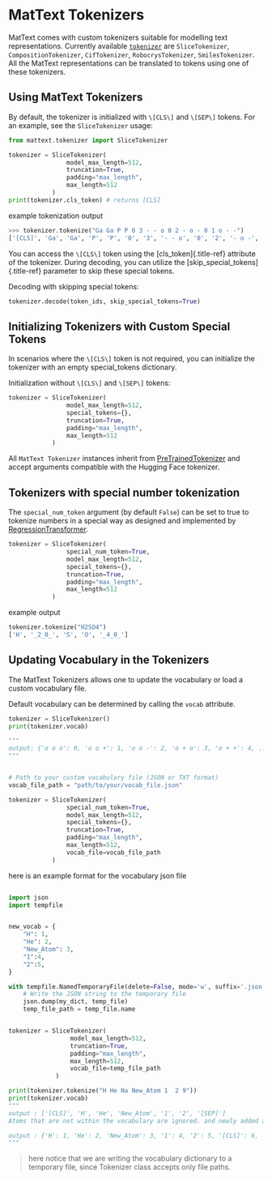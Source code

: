 # MatText Tokenizers

MatText comes with custom tokenizers suitable for modelling text representations.
Currently available [`tokenizer`](api.md#mattext.tokenizer) are `SliceTokenizer`, `CompositionTokenizer`, `CifTokenizer`, `RobocrysTokenizer`, `SmilesTokenizer`. All the MatText representations can be translated to tokens using one of these tokenizers.


## Using MatText Tokenizers

By default, the tokenizer is initialized with `\[CLS\]` and `\[SEP\]`
tokens. For an example, see the `SliceTokenizer` usage: 

``` python
from mattext.tokenizer import SliceTokenizer

tokenizer = SliceTokenizer(
                model_max_length=512, 
                truncation=True, 
                padding="max_length", 
                max_length=512
            )
print(tokenizer.cls_token) # returns [CLS]
```
example tokenization output
```python
>>> tokenizer.tokenize("Ga Ga P P 0 3 - - o 0 2 - o - 0 1 o - -")
['[CLS]', 'Ga', 'Ga', 'P', 'P', '0', '3', '- - o', '0', '2', '- o -', '0', '1', 'o - -', '[SEP]']
```

You can access the `\[CLS\]` token using the [cls_token]{.title-ref}
attribute of the tokenizer. During decoding, you can utilize the
[skip_special_tokens]{.title-ref} parameter to skip these special
tokens.

Decoding with skipping special tokens:

``` python
tokenizer.decode(token_ids, skip_special_tokens=True)
```


## Initializing Tokenizers with Custom Special Tokens

In scenarios where the `\[CLS\]` token is not required, you can initialize
the tokenizer with an empty special_tokens dictionary.

Initialization without `\[CLS\]` and `\[SEP\]` tokens:

``` python
tokenizer = SliceTokenizer(
                model_max_length=512, 
                special_tokens={}, 
                truncation=True,
                padding="max_length", 
                max_length=512
            )
```

All `MatText Tokenizer` instances inherit from
[PreTrainedTokenizer](https://huggingface.co/docs/transformers/v4.40.1/en/main_classes/tokenizer#transformers.PreTrainedTokenizer) and accept arguments compatible with the Hugging Face tokenizer.

## Tokenizers with special number tokenization

The `special_num_token` argument (by default `False`) can be
set to true to tokenize numbers in a special way as designed and
implemented by
[RegressionTransformer](https://www.nature.com/articles/s42256-023-00639-z).

``` python
tokenizer = SliceTokenizer(
                special_num_token=True,
                model_max_length=512, 
                special_tokens={}, 
                truncation=True,
                padding="max_length", 
                max_length=512
            )
```

example output
```python
tokenizer.tokenize("H2SO4")
['H', '_2_0_', 'S', 'O', '_4_0_']

```


## Updating Vocabulary in the Tokenizers

The MatText Tokenizers allows one to update the vocabulary or load a custom vocabulary file.

Default vocabulary can be determined by calling the `vocab` attribute.

``` python
tokenizer = SliceTokenizer()
print(tokenizer.vocab)

"""
output: {'o o o': 0, 'o o +': 1, 'o o -': 2, 'o + o': 3, 'o + +': 4, ....
"""
```

``` python

# Path to your custom vocabulary file (JSON or TXT format)
vocab_file_path = "path/to/your/vocab_file.json"

tokenizer = SliceTokenizer(
                special_num_token=True,
                model_max_length=512, 
                special_tokens={}, 
                truncation=True,
                padding="max_length", 
                max_length=512,
                vocab_file=vocab_file_path
            )
```

here is an example format for the vocabulary json file

``` python

import json
import tempfile


new_vocab = {
    "H": 1,
    "He": 2,
    "New_Atom": 3,
    "1":4,
    "2":5,
}

with tempfile.NamedTemporaryFile(delete=False, mode='w', suffix='.json') as temp_file:
    # Write the JSON string to the temporary file
    json.dump(my_dict, temp_file)
    temp_file_path = temp_file.name


tokenizer = SliceTokenizer(
                 model_max_length=512,
                 truncation=True,
                 padding="max_length",
                 max_length=512,
                 vocab_file=temp_file_path
             )

print(tokenizer.tokenize("H He Na New_Atom 1  2 9"))
print(tokenizer.vocab)
"""
output : ['[CLS]', 'H', 'He', 'New_Atom', '1', '2', '[SEP]']
Atoms that are not within the vocabulary are ignored. and newly added atoms are correctly tokenized.

output : {'H': 1, 'He': 2, 'New_Atom': 3, '1': 4, '2': 5, '[CLS]': 6, '[SEP]': 7}
"""

```

>here notice that we are writing the vocabulary dictionary to a temporary file, since Tokenizer class accepts only file paths.




